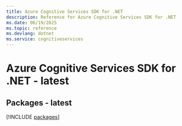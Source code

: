 ```yaml
---
title: Azure Cognitive Services SDK for .NET
description: Reference for Azure Cognitive Services SDK for .NET
ms.date: 06/19/2025
ms.topic: reference
ms.devlang: dotnet
ms.service: cognitiveservices
---
```

# Azure Cognitive Services SDK for .NET - latest
## Packages - latest
[!INCLUDE [packages](cognitive-services-index.md)]